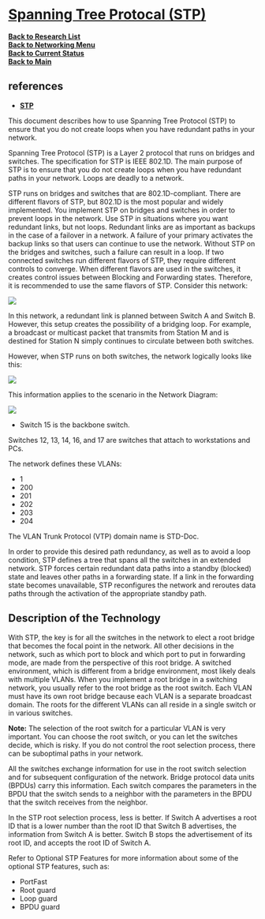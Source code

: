 # **[Spanning Tree Protocal (STP)](https://www.cisco.com/c/en/us/support/docs/lan-switching/spanning-tree-protocol/5234-5.html)**

**[Back to Research List](../../../research_list.md)**\
**[Back to Networking Menu](../networking_menu.md)**\
**[Back to Current Status](../../../../development/status/weekly/current_status.md)**\
**[Back to Main](../../../../README.md)**

## references

- **[STP](https://en.wikipedia.org/wiki/Spanning_Tree_Protocol)**

This document describes how to use Spanning Tree Protocol (STP) to ensure that you do not create loops when you have redundant paths in your network.

Spanning Tree Protocol (STP) is a Layer 2 protocol that runs on bridges and switches. The specification for STP is IEEE 802.1D. The main purpose of STP is to ensure that you do not create loops when you have redundant paths in your network. Loops are deadly to a network.

STP runs on bridges and switches that are 802.1D-compliant. There are different flavors of STP, but 802.1D is the most popular and widely implemented. You implement STP on bridges and switches in order to prevent loops in the network. Use STP in situations where you want redundant links, but not loops. Redundant links are as important as backups in the case of a failover in a network. A failure of your primary activates the backup links so that users can continue to use the network. Without STP on the bridges and switches, such a failure can result in a loop. If two connected switches run different flavors of STP, they require different controls to converge. When different flavors are used in the switches, it creates control issues between Blocking and Forwarding states. Therefore, it is recommended to use the same flavors of STP. Consider this network:

![](https://www.cisco.com/c/dam/en/us/support/docs/lan-switching/spanning-tree-protocol/5234-5-01.gif)

In this network, a redundant link is planned between Switch A and Switch B. However, this setup creates the possibility of a bridging loop. For example, a broadcast or multicast packet that transmits from Station M and is destined for Station N simply continues to circulate between both switches.

However, when STP runs on both switches, the network logically looks like this:

![](https://www.cisco.com/c/dam/en/us/support/docs/lan-switching/spanning-tree-protocol/5234-5-02.gif)

This information applies to the scenario in the Network Diagram:

![](https://www.cisco.com/c/dam/en/us/support/docs/lan-switching/spanning-tree-protocol/5234-5-00.gif)

- Switch 15 is the backbone switch.

Switches 12, 13, 14, 16, and 17 are switches that attach to workstations and PCs.

The network defines these VLANs:

- 1
- 200
- 201
- 202
- 203
- 204

The VLAN Trunk Protocol (VTP) domain name is STD-Doc.

In order to provide this desired path redundancy, as well as to avoid a loop condition, STP defines a tree that spans all the switches in an extended network. STP forces certain redundant data paths into a standby (blocked) state and leaves other paths in a forwarding state. If a link in the forwarding state becomes unavailable, STP reconfigures the network and reroutes data paths through the activation of the appropriate standby path.

## Description of the Technology

With STP, the key is for all the switches in the network to elect a root bridge that becomes the focal point in the network. All other decisions in the network, such as which port to block and which port to put in forwarding mode, are made from the perspective of this root bridge. A switched environment, which is different from a bridge environment, most likely deals with multiple VLANs. When you implement a root bridge in a switching network, you usually refer to the root bridge as the root switch. Each VLAN must have its own root bridge because each VLAN is a separate broadcast domain. The roots for the different VLANs can all reside in a single switch or in various switches.

**Note:** The selection of the root switch for a particular VLAN is very important. You can choose the root switch, or you can let the switches decide, which is risky. If you do not control the root selection process, there can be suboptimal paths in your network.

All the switches exchange information for use in the root switch selection and for subsequent configuration of the network. Bridge protocol data units (BPDUs) carry this information. Each switch compares the parameters in the BPDU that the switch sends to a neighbor with the parameters in the BPDU that the switch receives from the neighbor.

In the STP root selection process, less is better. If Switch A advertises a root ID that is a lower number than the root ID that Switch B advertises, the information from Switch A is better. Switch B stops the advertisement of its root ID, and accepts the root ID of Switch A.

Refer to  Optional STP Features  for more information about some of the optional STP features, such as:

- PortFast
- Root guard
- Loop guard
- BPDU guard
